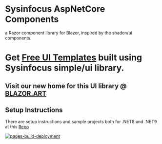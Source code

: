 # Sysinfocus AspNetCore Components
a Razor component library for Blazor, inspired by the shadcn/ui components.

# Get [Free UI Templates](https://github.com/Sysinfocus/simple-ui-templates) built using Sysinfocus simple/ui library.

## Visit our new home for this UI library @ [BLAZOR.ART](https://blazor.art)

## Setup Instructions
There are setup instructions and sample projects both for .NET8 and .NET9 at this [Repo](https://github.com/Sysinfocus/simple-ui)


[![pages-build-deployment](https://github.com/Sysinfocus/shadcn-inspired/actions/workflows/pages/pages-build-deployment/badge.svg)](https://github.com/Sysinfocus/shadcn-inspired/actions/workflows/pages/pages-build-deployment)

